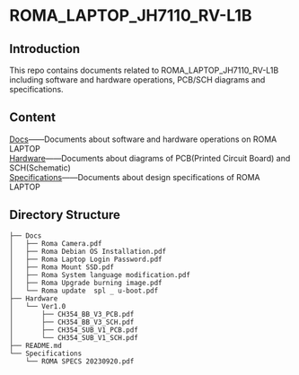 # ROMA_LAPTOP_JH7110_RV-L1B
## Introduction
This repo contains documents related to ROMA_LAPTOP_JH7110_RV-L1B including software and hardware operations, PCB/SCH diagrams and specifications.
## Content
[Docs](https://github.com/DC-DeepComputing/ROMA_LAPTOP_JH7110_RV-L1B/tree/main/Docs)——Documents about software and hardware operations on ROMA LAPTOP  
[Hardware](https://github.com/DC-DeepComputing/ROMA_LAPTOP_JH7110_RV-L1B/tree/main/Hardware/Ver1.0)——Documents about diagrams of PCB(Printed Circuit Board) and SCH(Schematic)  
[Specifications](https://github.com/DC-DeepComputing/ROMA_LAPTOP_JH7110_RV-L1B/tree/main/Specifications)——Documents about design specifications of ROMA LAPTOP
## Directory Structure
```
├── Docs
│   ├── Roma Camera.pdf
│   ├── Roma Debian OS Installation.pdf
│   ├── Roma Laptop Login Password.pdf
│   ├── Roma Mount SSD.pdf
│   ├── Roma System language modification.pdf
│   ├── Roma Upgrade burning image.pdf
│   └── Roma update  spl _ u-boot.pdf
├── Hardware
│   └── Ver1.0
│       ├── CH354_BB_V3_PCB.pdf
│       ├── CH354_BB_V3_SCH.pdf
│       ├── CH354_SUB_V1_PCB.pdf
│       └── CH354_SUB_V1_SCH.pdf
├── README.md
└── Specifications
    └── ROMA SPECS 20230920.pdf
```
